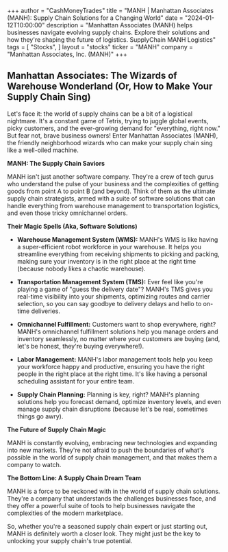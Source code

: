 +++
author = "CashMoneyTrades"
title = "MANH |  Manhattan Associates (MANH): Supply Chain Solutions for a Changing World"
date = "2024-01-12T10:00:00"
description = "Manhattan Associates (MANH) helps businesses navigate evolving supply chains. Explore their solutions and how they're shaping the future of logistics. SupplyChain MANH Logistics"
tags = [
"Stocks",
]
layout = "stocks"
ticker = "MANH"
company = "Manhattan Associates, Inc. (MANH)"
+++
        


## Manhattan Associates: The Wizards of Warehouse Wonderland (Or, How to Make Your Supply Chain Sing)

Let's face it: the world of supply chains can be a bit of a logistical nightmare.  It's a constant game of Tetris, trying to juggle global events, picky customers, and the ever-growing demand for "everything, right now."  But fear not, brave business owners!  Enter Manhattan Associates (MANH), the friendly neighborhood wizards who can make your supply chain sing like a well-oiled machine.

**MANH: The Supply Chain Saviors**

MANH isn't just another software company. They're a crew of tech gurus who understand the pulse of your business and the complexities of getting goods from point A to point B (and beyond).  Think of them as the ultimate supply chain strategists, armed with a suite of software solutions that can handle everything from warehouse management to transportation logistics, and even those tricky omnichannel orders.

**Their Magic Spells (Aka, Software Solutions)**

* **Warehouse Management System (WMS):**  MANH's WMS is like having a super-efficient robot workforce in your warehouse.  It helps you streamline everything from receiving shipments to picking and packing, making sure your inventory is in the right place at the right time (because nobody likes a chaotic warehouse).

* **Transportation Management System (TMS):**  Ever feel like you're playing a game of "guess the delivery date"?  MANH's TMS gives you real-time visibility into your shipments, optimizing routes and carrier selection, so you can say goodbye to delivery delays and hello to on-time deliveries.

* **Omnichannel Fulfillment:**  Customers want to shop everywhere, right?  MANH's omnichannel fulfillment solutions help you manage orders and inventory seamlessly, no matter where your customers are buying (and, let's be honest, they're buying everywhere!).

* **Labor Management:**  MANH's labor management tools help you keep your workforce happy and productive, ensuring you have the right people in the right place at the right time.  It's like having a personal scheduling assistant for your entire team.

* **Supply Chain Planning:**  Planning is key, right?  MANH's planning solutions help you forecast demand, optimize inventory levels, and even manage supply chain disruptions (because let's be real, sometimes things go awry).

**The Future of Supply Chain Magic**

MANH is constantly evolving, embracing new technologies and expanding into new markets.  They're not afraid to push the boundaries of what's possible in the world of supply chain management, and that makes them a company to watch.

**The Bottom Line: A Supply Chain Dream Team**

MANH is a force to be reckoned with in the world of supply chain solutions.  They're a company that understands the challenges businesses face, and they offer a powerful suite of tools to help businesses navigate the complexities of the modern marketplace. 

So, whether you're a seasoned supply chain expert or just starting out, MANH is definitely worth a closer look.  They might just be the key to unlocking your supply chain's true potential. 

        